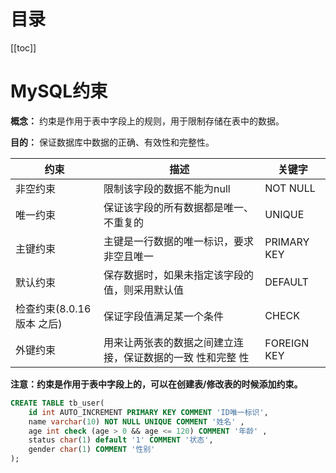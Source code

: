 # 目录
[[toc]]
# MySQL约束

**概念：** 约束是作用于表中字段上的规则，用于限制存储在表中的数据。

**目的：** 保证数据库中数据的正确、有效性和完整性。  

| **约束**                  | **描述**                                                    | **关键字**  |
| ------------------------- | ----------------------------------------------------------- | ----------- |
| 非空约束                  | 限制该字段的数据不能为null                                  | NOT NULL    |
| 唯一约束                  | 保证该字段的所有数据都是唯一、不重复的                      | UNIQUE      |
| 主键约束                  | 主键是一行数据的唯一标识，要求非空且唯一                    | PRIMARY KEY |
| 默认约束                  | 保存数据时，如果未指定该字段的值，则采用默认值              | DEFAULT     |
| 检查约束(8.0.16版本 之后) | 保证字段值满足某一个条件                                    | CHECK       |
| 外键约束                  | 用来让两张表的数据之间建立连接，保证数据的一致 性和完整  性 | FOREIGN KEY |

 **注意：约束是作用于表中字段上的，可以在创建表/修改表的时候添加约束。**

~~~sql
CREATE TABLE tb_user(
	id int AUTO_INCREMENT PRIMARY KEY COMMENT 'ID唯一标识',
	name varchar(10) NOT NULL UNIQUE COMMENT '姓名' ,
	age int check (age > 0 && age <= 120) COMMENT '年龄' ,
	status char(1) default '1' COMMENT '状态',
	gender char(1) COMMENT '性别'
);
~~~

